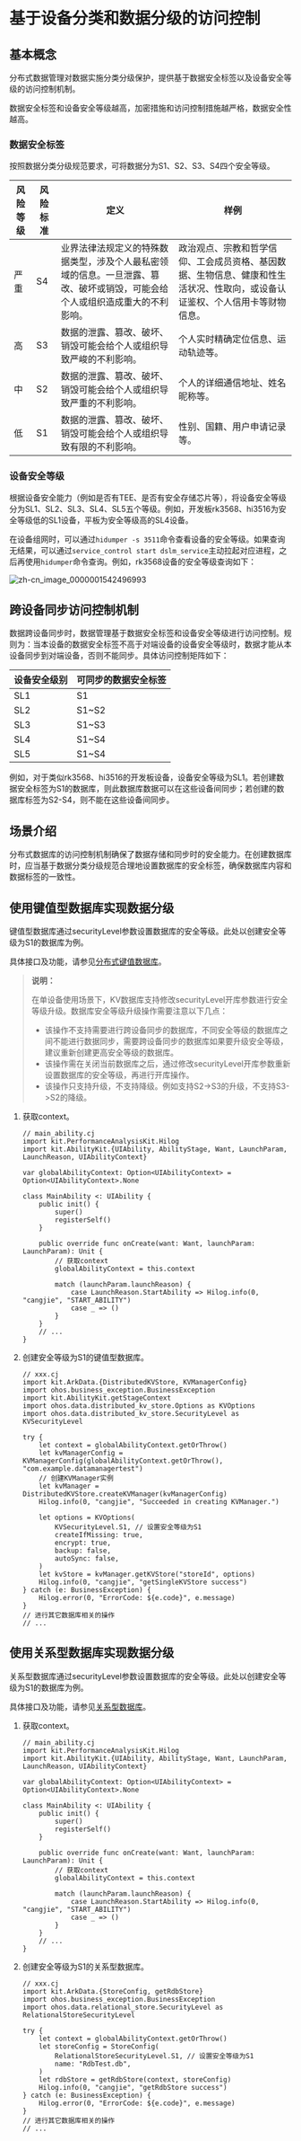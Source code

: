 # 基于设备分类和数据分级的访问控制

## 基本概念

分布式数据管理对数据实施分类分级保护，提供基于数据安全标签以及设备安全等级的访问控制机制。

数据安全标签和设备安全等级越高，加密措施和访问控制措施越严格，数据安全性越高。

### 数据安全标签

按照数据分类分级规范要求，可将数据分为S1、S2、S3、S4四个安全等级。

| 风险等级 | 风险标准 | 定义 | 样例 |
| -------- | -------- | -------- | -------- |
| 严重 | S4 | 业界法律法规定义的特殊数据类型，涉及个人最私密领域的信息。一旦泄露、篡改、破坏或销毁，可能会给个人或组织造成重大的不利影响。 | 政治观点、宗教和哲学信仰、工会成员资格、基因数据、生物信息、健康和性生活状况、性取向，或设备认证鉴权、个人信用卡等财物信息。 |
| 高 | S3 | 数据的泄露、篡改、破坏、销毁可能会给个人或组织导致严峻的不利影响。 | 个人实时精确定位信息、运动轨迹等。 |
| 中 | S2 | 数据的泄露、篡改、破坏、销毁可能会给个人或组织导致严重的不利影响。 | 个人的详细通信地址、姓名昵称等。 |
| 低 | S1 | 数据的泄露、篡改、破坏、销毁可能会给个人或组织导致有限的不利影响。 | 性别、国籍、用户申请记录等。 |

### 设备安全等级

<!--RP1-->
根据设备安全能力（例如是否有TEE、是否有安全存储芯片等），将设备安全等级分为SL1、SL2、SL3、SL4、SL5五个等级。例如，开发板rk3568、hi3516为安全等级低的SL1设备，平板为安全等级高的SL4设备。

在设备组网时，可以通过`hidumper -s 3511`命令查看设备的安全等级。如果查询无结果，可以通过`service_control start dslm_service`主动拉起对应进程，之后再使用`hidumper`命令查询。例如，rk3568设备的安全等级查询如下：
<!--RP1End-->
<!--Del-->
![zh-cn_image_0000001542496993](./figures/zh-cn_image_0000001542496993.png)
<!--DelEnd-->

## 跨设备同步访问控制机制

数据跨设备同步时，数据管理基于数据安全标签和设备安全等级进行访问控制。规则为：当本设备的数据安全标签不高于对端设备的设备安全等级时，数据才能从本设备同步到对端设备，否则不能同步。具体访问控制矩阵如下：

|设备安全级别|可同步的数据安全标签|
|---|---|
|SL1|S1|
|SL2|S1~S2|
|SL3|S1~S3|
|SL4|S1~S4|
|SL5|S1~S4|

<!--RP2-->
例如，对于类似rk3568、hi3516的开发板设备，设备安全等级为SL1。若创建数据安全标签为S1的数据库，则此数据库数据可以在这些设备间同步；若创建的数据库标签为S2-S4，则不能在这些设备间同步。
<!--RP2End-->

## 场景介绍

分布式数据库的访问控制机制确保了数据存储和同步时的安全能力。在创建数据库时，应当基于数据分类分级规范合理地设置数据库的安全标签，确保数据库内容和数据标签的一致性。

## 使用键值型数据库实现数据分级

键值型数据库通过securityLevel参数设置数据库的安全等级。此处以创建安全等级为S1的数据库为例。

具体接口及功能，请参见[分布式键值数据库](../../../API_Reference/source_zh_cn/apis/ArkData/cj-apis-distributed_kv_store.md)。

> **说明：**
>
> 在单设备使用场景下，KV数据库支持修改securityLevel开库参数进行安全等级升级。数据库安全等级升级操作需要注意以下几点：
>
> * 该操作不支持需要进行跨设备同步的数据库，不同安全等级的数据库之间不能进行数据同步，需要跨设备同步的数据库如果要升级安全等级，建议重新创建更高安全等级的数据库。
> * 该操作需在关闭当前数据库之后，通过修改securityLevel开库参数重新设置数据库的安全等级，再进行开库操作。
> * 该操作只支持升级，不支持降级。例如支持S2->S3的升级，不支持S3->S2的降级。

1. 获取context。

    <!-- compile -->

    ```cangjie
    // main_ability.cj
    import kit.PerformanceAnalysisKit.Hilog
    import kit.AbilityKit.{UIAbility, AbilityStage, Want, LaunchParam, LaunchReason, UIAbilityContext}

    var globalAbilityContext: Option<UIAbilityContext> = Option<UIAbilityContext>.None

    class MainAbility <: UIAbility {
        public init() {
            super()
            registerSelf()
        }

        public override func onCreate(want: Want, launchParam: LaunchParam): Unit {
            // 获取context
            globalAbilityContext = this.context

            match (launchParam.launchReason) {
                case LaunchReason.StartAbility => Hilog.info(0, "cangjie", "START_ABILITY")
                case _ => ()
            }
        } 
        // ...
    }
    ```

2. 创建安全等级为S1的键值型数据库。

    <!-- compile -->

    ```cangjie
    // xxx.cj
    import kit.ArkData.{DistributedKVStore, KVManagerConfig}
    import ohos.business_exception.BusinessException
    import kit.AbilityKit.getStageContext
    import ohos.data.distributed_kv_store.Options as KVOptions
    import ohos.data.distributed_kv_store.SecurityLevel as KVSecurityLevel

    try {
        let context = globalAbilityContext.getOrThrow()
        let kvManagerConfig = KVManagerConfig(globalAbilityContext.getOrThrow(), "com.example.datamanagertest")
        // 创建KVManager实例
        let kvManager = DistributedKVStore.createKVManager(kvManagerConfig)
        Hilog.info(0, "cangjie", "Succeeded in creating KVManager.")

        let options = KVOptions(
            KVSecurityLevel.S1, // 设置安全等级为S1
            createIfMissing: true,
            encrypt: true,
            backup: false,
            autoSync: false,
        )
        let kvStore = kvManager.getKVStore("storeId", options)
        Hilog.info(0, "cangjie", "getSingleKVStore success")
    } catch (e: BusinessException) {
        Hilog.error(0, "ErrorCode: ${e.code}", e.message)
    }
    // 进行其它数据库相关的操作
    // ...
    ```

## 使用关系型数据库实现数据分级

关系型数据库通过securityLevel参数设置数据库的安全等级。此处以创建安全等级为S1的数据库为例。

具体接口及功能，请参见[关系型数据库](../../../API_Reference/source_zh_cn/apis/ArkData/cj-apis-relational_store.md)。

1. 获取context。

    <!-- compile -->

    ```cangjie
    // main_ability.cj
    import kit.PerformanceAnalysisKit.Hilog
    import kit.AbilityKit.{UIAbility, AbilityStage, Want, LaunchParam, LaunchReason, UIAbilityContext}

    var globalAbilityContext: Option<UIAbilityContext> = Option<UIAbilityContext>.None

    class MainAbility <: UIAbility {
        public init() {
            super()
            registerSelf()
        }

        public override func onCreate(want: Want, launchParam: LaunchParam): Unit {
            // 获取context
            globalAbilityContext = this.context

            match (launchParam.launchReason) {
                case LaunchReason.StartAbility => Hilog.info(0, "cangjie", "START_ABILITY")
                case _ => ()
            }
        } 
        // ...
    }
    ```

2. 创建安全等级为S1的关系型数据库。

    <!-- compile -->

    ```cangjie
    // xxx.cj
    import kit.ArkData.{StoreConfig, getRdbStore}
    import ohos.business_exception.BusinessException
    import ohos.data.relational_store.SecurityLevel as RelationalStoreSecurityLevel

    try {
        let context = globalAbilityContext.getOrThrow()
        let storeConfig = StoreConfig(
            RelationalStoreSecurityLevel.S1, // 设置安全等级为S1
            name: "RdbTest.db",
        )
        let rdbStore = getRdbStore(context, storeConfig)
        Hilog.info(0, "cangjie", "getRdbStore success")
    } catch (e: BusinessException) {
        Hilog.error(0, "ErrorCode: ${e.code}", e.message)
    }
    // 进行其它数据库相关的操作
    // ...
    ```
